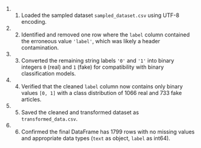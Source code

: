 1. 1. Loaded the sampled dataset `sampled_dataset.csv` using UTF-8 encoding.
2. 2. Identified and removed one row where the `label` column contained the erroneous value `'label'`, which was likely a header contamination.
3. 3. Converted the remaining string labels `'0'` and `'1'` into binary integers `0` (real) and `1` (fake) for compatibility with binary classification models.
4. 4. Verified that the cleaned `label` column now contains only binary values `[0, 1]` with a class distribution of 1066 real and 733 fake articles.
5. 5. Saved the cleaned and transformed dataset as `transformed_data.csv`.
6. 6. Confirmed the final DataFrame has 1799 rows with no missing values and appropriate data types (`text` as object, `label` as int64).
